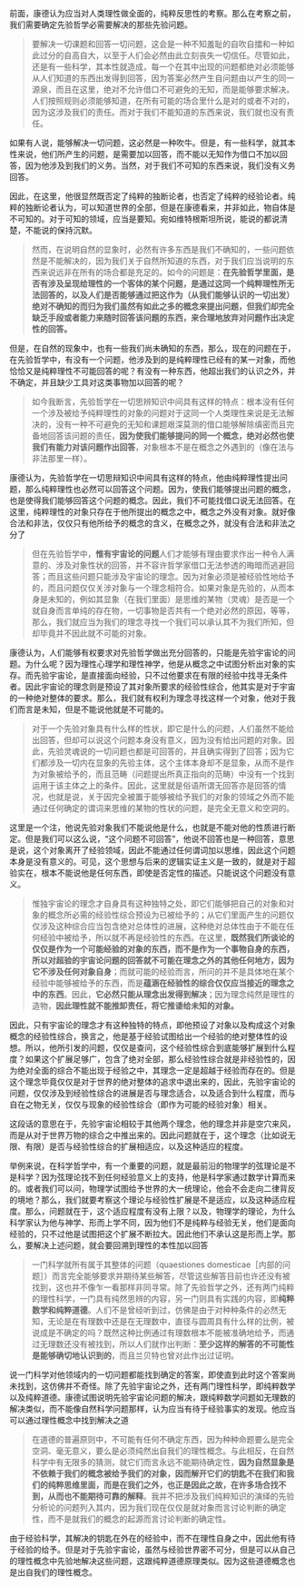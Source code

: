 <p data-pid="F2Fr8Sfm">前面，康德认为应当对人类理性做全面的，纯粹反思性的考察。那么在考察之前，我们需要确定先验哲学必需要解决的那些先验问题。</p><blockquote data-pid="0G0vEZts">要解决一切课题和回答一切问题，这会是一种不知羞耻的自吹自擂和一种如此过分的自高自大，以至于人们会必然由此立刻丧失一切信任。尽管如此，还是有一些科学，其本性就造成，每一个在其中出现的问题都绝对必须能够从人们知道的东西出发得到回答，因为答案必然产生自问题由以产生的同一源泉，而且在这里，绝对不允许借口不可避免的无知，而是能够要求解决。人们按照规则必须能够知道，在所有可能的场合里什么是对的或者不对的，因为这涉及我们的责任。而对于我们不能知道的东西来说，我们就也没有责任。</blockquote><p data-pid="OZkbXE3q">如果有人说，能够解决一切问题，这必然是一种吹牛。但是，有一些科学，就其本性来说，他们所产生的问题，是需要加以回答，而不能以无知作为借口不加以回答，因为他涉及到我们的义务。当然，对于我们不可知的东西来说，我们没有义务回答。</p><p data-pid="LlvcI6wh">因此，在这里，他很显然既否定了纯粹的独断论者，也否定了纯粹的经验论者。纯粹的独断论者认为，可以知道世界的全部，但是在康德看来，并非如此，物自体是不可知的。对于可知的领域，应当是要知。宛如维特根斯坦所说，能说的都说清楚，不能说的保持沉默。</p><blockquote data-pid="TJnwAdEZ">然而，在说明自然的显象时，必然有许多东西是我们不确知的，一些问题依然是不能解决的，因为我们关于自然所知道的东西，对于我们应当说明的东西来说远非在所有的场合都是充足的。如今的问题是：<b>在先验哲学里面，是否有涉及呈现给理性的一个客体的某个问题，是通过这同一个纯粹理性所无法回答的，以及人们是否能够通过把这作为（从我们能够认识的一切出发）绝对不确知的而归为我们虽然有如此之多的概念来提出问题，但我们却完全缺乏手段或者能力来随时回答该问题的东西，来合理地放弃对问题作出决定性的回答。</b></blockquote><p data-pid="d7sPHCjq">但是，在自然的现象中，也有一些我们尚未确知的东西，那么，现在的问题在于，在先验哲学中，有没有一个问题，他涉及到的是纯粹理性已经有的某一对象，而他恰恰又是纯粹理性不可能回答的呢？有没有一种东西，他超出我们的认识之外，并不确定，并且缺少工具对这类事物加以回答的呢？</p><blockquote data-pid="vzH7LJaB">如今我断言，先验哲学在一切思辨知识中间具有这样的特点：根本没有任何一个涉及被给予纯粹理性的对象的问题对于这同一个人类理性来说是无法解决的，没有一种不可避免的无知和课题艰深莫测的借口能够解除缜密而且完备地回答该问题的责任，<b>因为使我们能够提问的同一个概念，绝对必然也使我们有能力对该问题作出回答</b>，对象根本不是在概念之外遇到的（像在法与非法那里一样）。</blockquote><p data-pid="gVL1hvpW">康德认为，先验哲学在一切思辩知识中间具有这样的特点，他由纯粹理性提出问题，那么纯粹理性也必然可以回答这个问题。因为，使我们能够提出问题的概念，也是使得我们能够回答这个问题的概念。因此，我们不可能找借口说无法回答。在这里，纯粹理性的对象只存在于他所提出的概念之中，概念之外没有对象。就好像合法和非法，仅仅只有他所给予的概念的含义，在概念之外，就没有合法和非法之分了</p><blockquote data-pid="6peE8rJw">但在先验哲学中，<b>惟有宇宙论的问题</b>人们才能够有理由要求作出一种令人满意的、涉及对象性状的回答，并不容许哲学家借口无法参透的晦暗而逃避回答；而且这些问题只能涉及宇宙论的理念。因为对象必须是被经验性地给予的，而且问题仅仅关涉对象与一个理念相符合。如果对象是先验的，从而本身是未知的，例如其显象（在我们里面）是思维的某物（灵魂）是否是一个就自身而言单纯的存在物，一切事物是否共有一个绝对必然的原因，等等，那么，我们就应当为我们的理念寻找一个我们可以承认其不为我们所知，但却毕竟并不因此就不可能的对象。</blockquote><p data-pid="9XJFV2kJ">康德认为，人们能够有权要求对先验哲学做出充分回答的，只能是先验宇宙论的问题。为什么呢？因为理性心理学和理性神学，他是从概念之中试图分析出对象的实存。而先验宇宙论，是直接面向经验，只不过他要求在有限的经验中找寻无条件者。因此宇宙论的理念则是预设了其对象所要求的经验性综合，他其实是对于宇宙的一种绝对整体的要求。那么，我们就有权利为理念寻找这样一个对象，他对于我们而言是未知，但是不能说他就是不可能的。</p><blockquote data-pid="VXrXov1k">对于一个先验对象具有什么样的性状，即它是什么的问题，人们虽然不能给出回答，但却可以说这个问题本身没有意义，因为没有给出问题的对象。因此，先验灵魂说的一切问题也都是可回答的，并且确实得到了回答；因为它们都涉及一切内在显象的先验主体，这个主体本身却不是显象，从而不是作为对象被给予的，而且范畴（问题提出所真正指向的范畴）中没有一个找到运用于该主体之上的条件。因此，这里就是俗语所谓无回答亦是回答的情况，也就是说，关于因完全被置于能够被给予我们的对象的领域之外而不能通过任何确定的谓词来思维的某物的性状的问题，是完全无意义和空洞的。</blockquote><p data-pid="M0XY5vzd">这里是一个注，他说先验对象我们不能说他是什么，也就是不能对他的性质进行断定。但是我们可以这么说，“这个问题不可回答”，他说不回答也是一种回答，意思是说，这个对象离开了经验领域，因此不能通过任何谓词加以思维，因此这个问题本身是没有意义的。可见，这个思想与后来的逻辑实证主义是一致的，就是对于超验实在，根本不能说他是任何东西，即使是否定性的描述。只能说这个问题没有意义。</p><blockquote data-pid="PAnclaxV">惟独宇宙论的理念才自身具有这种独特之处，即它们能够把自己的对象和对象的概念所必需的经验性综合预设为已被给予的；从它们里面产生的问题仅仅涉及这种综合应当包含绝对总体性的进展，这种绝对总体性由于不能在任何经验中被给予，所以就不再是经验性的东西。在这里，<b>既然我们所谈论的仅仅是作为一个可能经验的对象的东西，而不是作为一个事物自身的东西，所以对超验的宇宙论问题的回答就不可能在理念之外的其他任何地方，因为它不涉及任何对象自身</b>；而就可能的经验而言，所问的并不是具体地在某个经验中能够被给予的东西，而是<b>蕴涵在经验性的综合仅仅应当接近的理念之中的东西</b>。因此，<b>它必然只能从理念出发得到解决</b>；因为理念纯然是理性的造物，<b>因此理性就不能推卸责任，将它推诿给未知的对象。</b></blockquote><p data-pid="GiXxPmjj">因此，只有宇宙论的理念才有这种独特的特点，即他预设了对象以及构成这个对象概念的经验性综合，换言之，他是基于经验试图给出一个经验的绝对整体性的设想。所以，他所引发的问题，仅仅是查问，这个经验性综合到底能够扩展到什么程度？如果这个扩展足够广，包含了绝对全部，那么经验性综合就是非经验性的，因为绝对全面的综合不能出现于经验之中，其理念一定是超越于经验而存在的。但是这个理念毕竟仅仅是对于世界的绝对整体的追求中退出来的，因此，先验宇宙论的问题，仅仅涉及到经验性综合的进展是否与理念适合，以及适合到什么程度，而与自在之物无关，仅仅与现象的经验性综合（即作为可能的经验对象）相关。</p><p data-pid="CHVQSd2M">这段话的意思在于，先验宇宙论相较于其他两个理念，他的理念并非是空穴来风，而是从对于世界万物的综合之中推出来的。因此问题就在于，这个理念（比如说无限、有限）是否与经验性综合的扩展相适应，以及这种适应的程度。</p><p data-pid="aSM3P0vn">举例来说，在科学哲学中，有一个重要的问题，就是最前沿的物理学的弦理论是不是科学？因为弦理论找不到任何经验意义上的支持，他是科学家通过数学计算而来的。或者我们可以问，物理学试图给予世界的大一统理论，他会不会走向二律背反的境地？那么，我们就要考察这个理论与经验性扩展是不是适应，以及这种适应程度。那么，问题就在于，这个适应程度有没有上限？以及，物理学的理论，为什么科学家认为他与神学、形而上学不同，因为他们不是纯粹与经验无关，他们是面向经验的，只不过他是试图把这个扩展不断拉大。因此他们不承认这是形而上学。那么，要解决上述问题，就会要回溯到理性的本性加以回答</p><blockquote data-pid="IDayGBLW">一门科学就所有属于其整体的问题（quaestiones domesticae［内部的问题］）而言完全能够要求并期待某些解答，尽管这些解答目前也许还没有被找到，这也并不像乍一看那样非同寻常。除了先验哲学之外，还有两门纯粹的理性科学，一门具有纯然思辨的内容，另一门则具有实践的内容，即<b>纯粹数学和纯粹道德</b>。人们不是曾经听到过，仿佛是由于对种种条件的必然无知，无论是在有理数中还是在无理数中，直径与圆周具有什么样的比例，被说成是不确定的吗？既然这种比例通过有理数根本不能被准确地给予，而通过无理数还没有被找到，所以人们就作出判断：<b>至少这样的解答的不可能性是能够确切地认识到的</b>，而且兰贝特也曾对此作出过证明。</blockquote><p data-pid="kL8QzcT7">说一门科学对他领域内的一切问题都能找到确定的答案，即使直到此时这个答案尚未找到，这仿佛并不奇怪。除了先验宇宙论之外，还有两门理性科学，即纯粹数学以及纯粹道德。康德试图说明先验宇宙论问题的解决，跟纯粹数学问题如无理数的解决类似，而不能像自然科学问题那样，认为应当有待于经验事实的发现。他应当可以通过理性概念中找到解决之道</p><blockquote data-pid="npvYm0j-">在道德的普遍原则中，不可能有任何不确定东西，因为种种命题要么是完全空洞、毫无意义，要么是必须纯然出自我们的理性概念。与此相反，在自然科学中有无限多的猜测，就它们而言永远不能期待确定性，<b>因为自然显象是不依赖于我们的概念被给予我们的对象，因而解开它们的钥匙不在我们和我们的纯粹思维里面，而是在我们之外，也正是因此之故，在许多场合找不到，从而也不能期待可靠的解释</b>。我并不把涉及我们纯粹知识的演绎的先验分析论的问题列入其内，因为我们现在仅仅是就对象而言讨论判断的确定性，而不是就我们的概念的起源而言讨论判断的确定性。</blockquote><p data-pid="IKT4QcUq">由于经验科学，其解决的钥匙在外在的经验中，而不在理性自身之中，因此他有待于经验的给予。但是对于先验宇宙论，虽然与经验世界密不可分，但是可以从自己的理性概念中先验地解决这些问题，这跟纯粹道德原理类似。因为这些道德概念也是出自我们的理性概念。</p>